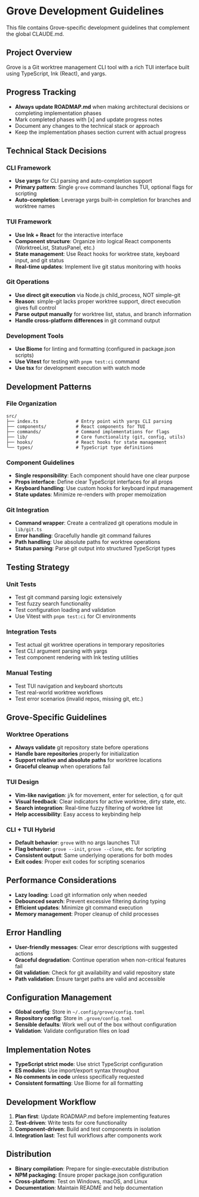 # Grove Development Guidelines

This file contains Grove-specific development guidelines that complement the global CLAUDE.md.

## Project Overview
Grove is a Git worktree management CLI tool with a rich TUI interface built using TypeScript, Ink (React), and yargs.

## Progress Tracking
- **Always update ROADMAP.md** when making architectural decisions or completing implementation phases
- Mark completed phases with [x] and update progress notes
- Document any changes to the technical stack or approach
- Keep the implementation phases section current with actual progress

## Technical Stack Decisions

### CLI Framework
- **Use yargs** for CLI parsing and auto-completion support
- **Primary pattern**: Single `grove` command launches TUI, optional flags for scripting
- **Auto-completion**: Leverage yargs built-in completion for branches and worktree names

### TUI Framework
- **Use Ink + React** for the interactive interface
- **Component structure**: Organize into logical React components (WorktreeList, StatusPanel, etc.)
- **State management**: Use React hooks for worktree state, keyboard input, and git status
- **Real-time updates**: Implement live git status monitoring with hooks

### Git Operations
- **Use direct git execution** via Node.js child_process, NOT simple-git
- **Reason**: simple-git lacks proper worktree support, direct execution gives full control
- **Parse output manually** for worktree list, status, and branch information
- **Handle cross-platform differences** in git command output

### Development Tools
- **Use Biome** for linting and formatting (configured in package.json scripts)
- **Use Vitest** for testing with `pnpm test:ci` command
- **Use tsx** for development execution with watch mode

## Development Patterns

### File Organization
```
src/
├── index.ts              # Entry point with yargs CLI parsing
├── components/           # React components for TUI
├── commands/             # Command implementations for flags
├── lib/                  # Core functionality (git, config, utils)
├── hooks/                # React hooks for state management
└── types/                # TypeScript type definitions
```

### Component Guidelines
- **Single responsibility**: Each component should have one clear purpose
- **Props interface**: Define clear TypeScript interfaces for all props
- **Keyboard handling**: Use custom hooks for keyboard input management
- **State updates**: Minimize re-renders with proper memoization

### Git Integration
- **Command wrapper**: Create a centralized git operations module in `lib/git.ts`
- **Error handling**: Gracefully handle git command failures
- **Path handling**: Use absolute paths for worktree operations
- **Status parsing**: Parse git output into structured TypeScript types

## Testing Strategy

### Unit Tests
- Test git command parsing logic extensively
- Test fuzzy search functionality
- Test configuration loading and validation
- Use Vitest with `pnpm test:ci` for CI environments

### Integration Tests
- Test actual git worktree operations in temporary repositories
- Test CLI argument parsing with yargs
- Test component rendering with Ink testing utilities

### Manual Testing
- Test TUI navigation and keyboard shortcuts
- Test real-world worktree workflows
- Test error scenarios (invalid repos, missing git, etc.)

## Grove-Specific Guidelines

### Worktree Operations
- **Always validate** git repository state before operations
- **Handle bare repositories** properly for initialization
- **Support relative and absolute paths** for worktree locations
- **Graceful cleanup** when operations fail

### TUI Design
- **Vim-like navigation**: j/k for movement, enter for selection, q for quit
- **Visual feedback**: Clear indicators for active worktree, dirty state, etc.
- **Search integration**: Real-time fuzzy filtering of worktree list
- **Help accessibility**: Easy access to keybinding help

### CLI + TUI Hybrid
- **Default behavior**: `grove` with no args launches TUI
- **Flag behavior**: `grove --init`, `grove --clone`, etc. for scripting
- **Consistent output**: Same underlying operations for both modes
- **Exit codes**: Proper exit codes for scripting scenarios

## Performance Considerations
- **Lazy loading**: Load git information only when needed
- **Debounced search**: Prevent excessive filtering during typing
- **Efficient updates**: Minimize git command execution
- **Memory management**: Proper cleanup of child processes

## Error Handling
- **User-friendly messages**: Clear error descriptions with suggested actions
- **Graceful degradation**: Continue operation when non-critical features fail
- **Git validation**: Check for git availability and valid repository state
- **Path validation**: Ensure target paths are valid and accessible

## Configuration Management
- **Global config**: Store in `~/.config/grove/config.toml`
- **Repository config**: Store in `.grove/config.toml`
- **Sensible defaults**: Work well out of the box without configuration
- **Validation**: Validate configuration files on load

## Implementation Notes
- **TypeScript strict mode**: Use strict TypeScript configuration
- **ES modules**: Use import/export syntax throughout
- **No comments in code** unless specifically requested
- **Consistent formatting**: Use Biome for all formatting

## Development Workflow
1. **Plan first**: Update ROADMAP.md before implementing features
2. **Test-driven**: Write tests for core functionality
3. **Component-driven**: Build and test components in isolation
4. **Integration last**: Test full workflows after components work

## Distribution
- **Binary compilation**: Prepare for single-executable distribution
- **NPM packaging**: Ensure proper package.json configuration
- **Cross-platform**: Test on Windows, macOS, and Linux
- **Documentation**: Maintain README and help documentation